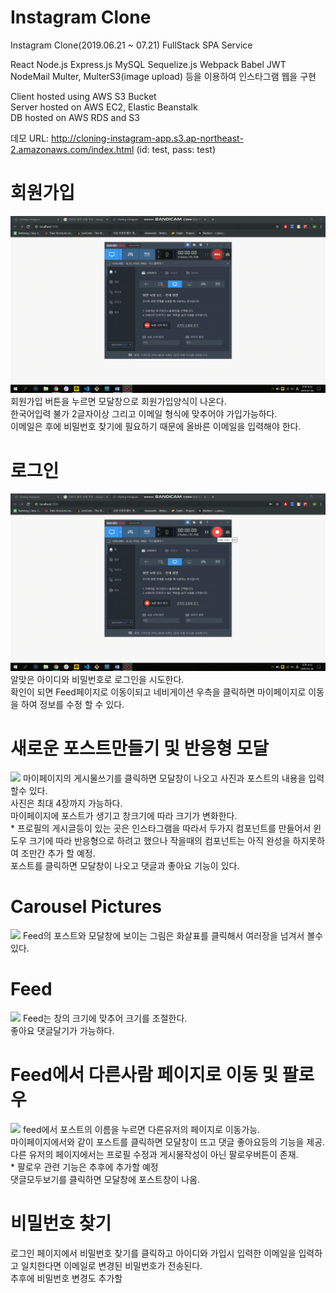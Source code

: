 # Instagram Clone

Instagram Clone(2019.06.21 ~ 07.21) FullStack SPA Service
 
 React Node.js Express.js MySQL Sequelize.js Webpack Babel JWT NodeMail Multer, MulterS3(image upload) 등을 이용하여 인스타그램 웹을 구현
 
 Client hosted using AWS S3 Bucket <br>
 Server hosted on AWS EC2, Elastic Beanstalk<br>
 DB hosted on AWS RDS and S3<br>
 
 데모 URL: http://cloning-instagram-app.s3.ap-northeast-2.amazonaws.com/index.html (id: test, pass: test)
 
 # 회원가입
 <img src="./Demo/회원가입!.gif" />
 회원가입 버튼을 누르면 모달창으로 회원가입양식이 나온다.<br>
 한국어입력 불가 2글자이상 그리고 이메일 형식에 맞추어야 가입가능하다.<br>
 이메일은 후에 비밀번호 찾기에 필요하기 때문에 올바른 이메일을 입력해야 한다.
 
 # 로그인
<img src="./Demo/로그인 및 프로필수정.gif" />
알맞은 아이디와 비밀번호로 로그인을 시도한다.<br>
확인이 되면 Feed페이지로 이동이되고 네비게이션 우측을 클릭하면 마이페이지로 이동을 하여 정보를 수정 할 수 있다.

# 새로운 포스트만들기 및 반응형 모달
<img src="./Demo/새로운 포스트만들기 및 반응형모달.gif" />
마이페이지의 게시물쓰기를 클릭하면 모달창이 나오고 사진과 포스트의 내용을 입력 할수 있다.<br>
사진은 최대 4장까지 가능하다.<br>
마이페이지에 포스트가 생기고 창크기에 따라 크기가 변화한다.<br> 
* 프로필의 게시글등이 있는 곳은 인스타그램을 따라서 두가지 컴포넌트를 만들어서 윈도우 크기에 따라 반응형으로 하려고 했으나 작을때의 컴포넌트는 아직 완성을 하지못하여 조만간 추가 할 예정.<br>
포스트를 클릭하면 모달창이 나오고 댓글과 좋아요 기능이 있다.

# Carousel Pictures
<img src="./Demo/캐러셀!.gif" />
Feed의 포스트와 모달창에 보이는 그림은 화살표를 클릭해서 여러장을 넘겨서 볼수 있다.

# Feed
<img src="./Demo/feed반응형!.gif" />
Feed는 창의 크기에 맞추어 크기를 조절한다.<br>
좋아요 댓글달기가 가능하다.

# Feed에서 다른사람 페이지로 이동 및 팔로우
<img src="./Demo/feed기능 다른사람페이지이동 및 기능 팔로우!.gif" />
feed에서 포스트의 이름을 누르면 다른유저의 페이지로 이동가능.<br>
마이페이지에서와 같이 포스트를 클릭하면 모달창이 뜨고 댓글 좋아요등의 기능을 제공.<br>
다른 유저의 페이지에서는 프로필 수정과 게시물작성이 아닌 팔로우버튼이 존재.<br>
* 팔로우 관련 기능은 추후에 추가할 예정<br>
댓글모두보기를 클릭하면 모달창에 포스트창이 나옴.<br>

# 비밀번호 찾기
로그인 페이지에서 비밀번호 찾기를 클릭하고 아이디와 가입시 입력한 이메일을 입력하고 일치한다면 이메일로 변경된 비밀번호가 전송된다.<br>
추후에 비밀번호 변경도 추가할 
